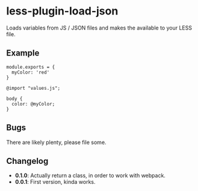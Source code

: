 # less-plugin-load-json

Loads variables from JS / JSON files and makes the available to your LESS file.

## Example

```
module.exports = {
  myColor: 'red'
}
```

```
@import "values.js";

body {
  color: @myColor;
}
```

## Bugs

There are likely plenty, please file some.

## Changelog

* **0.1.0**: Actually return a class, in order to work with webpack.
* **0.0.1**: First version, kinda works.
